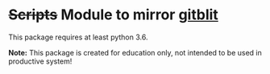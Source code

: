 # <del>Scripts</del> Module to mirror [gitblit](https://gitblit.github.io/gitblit/)

This package requires at least python 3.6.


**Note:** This package is created for education only, not intended to be used in productive system!


